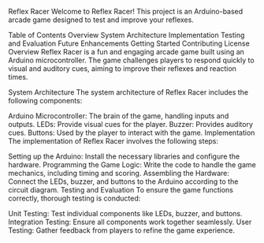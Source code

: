 Reflex Racer
Welcome to Reflex Racer! This project is an Arduino-based arcade game designed to test and improve your reflexes.

Table of Contents
Overview
System Architecture
Implementation
Testing and Evaluation
Future Enhancements
Getting Started
Contributing
License
Overview
Reflex Racer is a fun and engaging arcade game built using an Arduino microcontroller. The game challenges players to respond quickly to visual and auditory cues, aiming to improve their reflexes and reaction times.

System Architecture
The system architecture of Reflex Racer includes the following components:

Arduino Microcontroller: The brain of the game, handling inputs and outputs.
LEDs: Provide visual cues for the player.
Buzzer: Provides auditory cues.
Buttons: Used by the player to interact with the game.
Implementation
The implementation of Reflex Racer involves the following steps:

Setting up the Arduino: Install the necessary libraries and configure the hardware.
Programming the Game Logic: Write the code to handle the game mechanics, including timing and scoring.
Assembling the Hardware: Connect the LEDs, buzzer, and buttons to the Arduino according to the circuit diagram.
Testing and Evaluation
To ensure the game functions correctly, thorough testing is conducted:

Unit Testing: Test individual components like LEDs, buzzer, and buttons.
Integration Testing: Ensure all components work together seamlessly.
User Testing: Gather feedback from players to refine the game experience.
